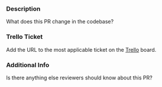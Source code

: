 ### Description
What does this PR change in the codebase?

### Trello Ticket
Add the URL to the most applicable ticket on the [Trello](https://trello.com/b/fKcBhH3P/game-engine-development) board.

### Additional Info
Is there anything else reviewers should know about this PR?
